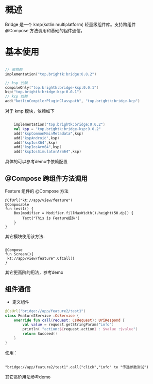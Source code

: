 
# 概述

Bridge 是一个 kmp(kotlin multiplatform) 轻量级组件库。支持跨组件 @Compose 方法调用和基础的组件通信。

# 基本使用

```kt

// 库依赖
implementation("top.brightk:bridge:0.0.2")

// ksp 依赖
compileOnly("top.brightk:bridge-ksp:0.0.1")
ksp("top.brightk:bridge-ksp:0.0.1")
// kcp 依赖
add("kotlinCompilerPluginClasspath", "top.brightk:bridge-kcp")

```
对于 kmp 模块，依赖如下

```kt

    implementation("top.brightk:bridge:0.0.2")
    val ksp = "top.brightk:bridge-ksp:0.0.2"
    add("kspCommonMainMetadata",ksp)
    add("kspAndroid",ksp)
    add("kspIosX64",ksp)
    add("kspIosArm64",ksp)
    add("kspIosSimulatorArm64",ksp)
```
具体的可以参考demo中依赖配置

## @Compose 跨组件方法调用

Feature 组件的 @Compose 方法
```koltin
@CfUrl("kt://app/view/feature")
@Composable
fun test1() {
    Box(modifier = Modifier.fillMaxWidth().height(50.dp)) {
        Text("This is Feature组件")
    }
}
```
其它模块使用该方法:

```koltin

@Compose
fun Screen(){
 kt://app/view/feature".CfCall()
}

```
其它更高阶的用法，参考demo

## 组件通信

- 定义组件


```kotlin
@CsUrl("bridge://app/feature2/test1")
class Feature2Service :CsService {
    override fun call(request: CsRequest): UriRespond {
        val value = request.getStringParam("info")
        println( "action:${request.action} : $value :$value")
        return Succeed()
    }
}

```

使用：

```koltin

"bridge://app/feature2/test1".call("click","info" to "传递参数测试")

```

其它高阶用法参考demo



